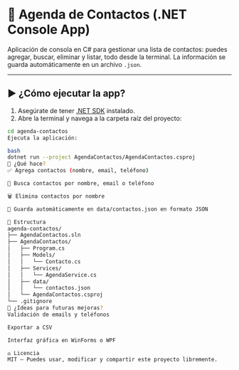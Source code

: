 # 📘 Agenda de Contactos (.NET Console App)
Aplicación de consola en C# para gestionar una lista de contactos: puedes agregar, buscar, eliminar y listar, todo desde la terminal. La información se guarda automáticamente en un archivo `.json`.

---

## ▶ ¿Cómo ejecutar la app?

1. Asegúrate de tener [.NET SDK](https://dotnet.microsoft.com/en-us/download) instalado.
2. Abre la terminal y navega a la carpeta raíz del proyecto:

```bash
cd agenda-contactos
Ejecuta la aplicación:

bash
dotnet run --project AgendaContactos/AgendaContactos.csproj
💾 ¿Qué hace?
✅ Agrega contactos (nombre, email, teléfono)

🔎 Busca contactos por nombre, email o teléfono

🗑 Elimina contactos por nombre

📝 Guarda automáticamente en data/contactos.json en formato JSON

📁 Estructura
agenda-contactos/
├── AgendaContactos.sln
├── AgendaContactos/
│   ├── Program.cs
│   ├── Models/
│   │   └── Contacto.cs
│   ├── Services/
│   │   └── AgendaService.cs
│   ├── data/
│   │   └── contactos.json
│   └── AgendaContactos.csproj
└── .gitignore
🧠 ¿Ideas para futuras mejoras?
Validación de emails y teléfonos

Exportar a CSV

Interfaz gráfica en WinForms o WPF

⚖️ Licencia
MIT – Puedes usar, modificar y compartir este proyecto libremente.